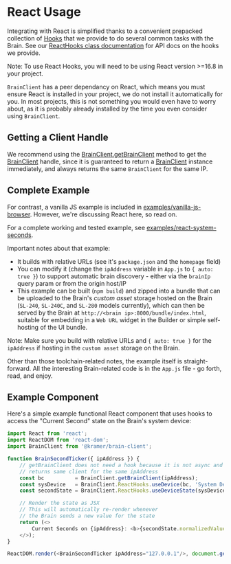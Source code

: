 # React Usage

Integrating with React is simplified thanks to a convenient prepacked collection of [Hooks](https://reactjs.org/docs/hooks-intro.html) that we provide to do several common tasks with the Brain. See our [ReactHooks class documentation](./BrainClient.ReactHooks.html) for API docs on the hooks we provide.

Note: To use React Hooks, you will need to be using React version >=16.8 in your project.

`BrainClient` has a peer dependancy on React, which means you must ensure React is installed in your project, we do not install it automatically for you. In most projects, this is not something you would even have to worry about, as it is probably already installed by the time you even consider using `BrainClient`.

## Getting a Client Handle

We recommend using the [BrainClient.getBrainClient](./BrainClient.html#.getBrainClient) method to get the [BrainClient](./BrainClient.html#BrainClient) handle, since it is guaranteed to return a [BrainClient](./BrainClient.html#BrainClient) instance immediately, and always returns the same `BrainClient` for the same IP. 

## Complete Example

For contrast, a vanilla JS example is included in [examples/vanilla-js-browser](https://github.com/kramer-control/brain-client/blob/master/examples/vanilla-js-browser/index.html). However, we're discussing React here, so read on.

For a complete working and tested example, see [examples/react-system-seconds](https://github.com/kramer-control/brain-client/blob/master/examples/react-system-seconds). 

Important notes about that example:

* It builds with relative URLs (see it's `package.json` and the `homepage` field)
* You can modify it (change the `ipAddress` variable in `App.js` to `{ auto: true }`) to support automatic brain discovery - either via the `brainIp` query param or from the origin host/IP
* This example can be built (`npm build`) and zipped into a bundle that can be uploaded to the Brain's *custom asset* storage hosted on the Brain (`SL-240`, `SL-240C`, and `SL-280` models currently), which can then be served by the Brain at `http://<brain ip>:8000/bundle/index.html`, suitable for embedding in a `Web URL` widget in the Builder or simple self-hosting of the UI bundle. 

Note: Make sure you build with relative URLs and `{ auto: true }` for the `ipAddress` if hosting in the `custom asset` storage on the Brain.

Other than those toolchain-related notes, the example itself is straight-forward. All the interesting Brain-related code is in the `App.js` file - go forth, read, and enjoy.

## Example Component

Here's a simple example functional React component that uses hooks to access the "Current Second" state on the Brain's system device:

```javascript
import React from 'react';
import ReactDOM from 'react-dom';
import BrainClient from '@kramer/brain-client';

function BrainSecondTicker({ ipAddress }) {
	// getBrainClient does not need a hook because it is not async and always
	// returns same client for the same ipAddress
	const bc          = BrainClient.getBrainClient(ipAddress);
	const sysDevice   = BrainClient.ReactHooks.useDevice(bc, 'System Device');
	const secondState = BrainClient.ReactHooks.useDeviceState(sysDevice, 'SECOND_STATE');

	// Render the state as JSX
	// This will automatically re-render whenever
	// the Brain sends a new value for the state
	return (<>
		Current Seconds on {ipAddress}: <b>{secondState.normalizedValue}</b>
	</>);
}

ReactDOM.render(<BrainSecondTicker ipAddress="127.0.0.1"/>, document.getElementById('root'));

```